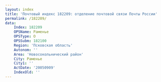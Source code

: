 ```yaml
---
layout: index
title: 'Почтовый индекс 182209: отделение почтовой связи Почты России'
permalink: /182209/
data:
    Index: 182209
    OPSName: Раменье
    OPSType: О
    OPSSubm: 182100
    Region: 'Псковская область'
    Autonom: ''
    Area: 'Новосокольнический район'
    City: Раменье
    City1: ''
    ActDate: '20050909'
    IndexOld: ''
---
```

